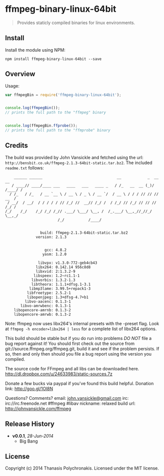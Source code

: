 # ffmpeg-binary-linux-64bit

> Provides staticly compiled binaries for linux environments.

## Install

Install the module using NPM:

```
npm install ffmpeg-binary-linux-64bit --save
```

## Overview

Usage:

```js
var ffmpegBin = require('ffmpeg-binary-linux-64bit');


console.log(ffmpegBin());
// prints the full path to the "ffmpeg" binary


console.log(ffmpegBin.ffprobe());
// prints the full path to the "ffmprobe" binary
```

## Credits

The build was provided by John Vansickle and fetched using the url: `http://bensbit.co.uk/ffmpeg-2.1.3-64bit-static.tar.bz2`. The included `readme.txt` follows:

```
    ______ ______                                  __            _  __     __
   / ____// ____/____ ___   ____   ___   ____ _   / /_   __  __ (_)/ /____/ /
  / /_   / /_   / __ `__ \ / __ \ / _ \ / __ `/  / __ \ / / / // // // __  / 
 / __/  / __/  / / / / / // /_/ //  __// /_/ /  / /_/ // /_/ // // // /_/ /  
/_/    /_/    /_/ /_/ /_// .___/ \___/ \__, /  /_.___/ \__,_//_//_/ \__,_/   
                        /_/           /____/                                 


                build: ffmpeg-2.1.3-64bit-static.tar.bz2
              version: 2.1.3

 
                  gcc: 4.8.2
                 yasm: 1.2.0

               libvpx: v1.3.0-772-geb4cb43
              libx264: 0.142.14 956c8d8
              libxvid: 2:1.3.2-9
             libspeex: 1.2~rc1.1-1
            libvorbis: 1.3.2-1.3
            libtheora: 1.1.1+dfsg.1-3.1
           libmp3lame: 3.99.5+repack1-3 
          libfreetype: 2.5.2-1
          libopenjpeg: 1.3+dfsg-4.7+b1
         libvo-aacenc: 0.1.3-1
       libvo-amrwbenc: 0.1.3-1
    libopencore-amrnb: 0.1.3-2
    libopencore-amrwb: 0.1.3-2
```

Note: ffmpeg now uses libx264's internal presets with the -preset flag.
Look at `ffmpeg -h encoder=libx264 | less` for a complete list of libx264 options.

This build should be stable but if you do run into problems *DO NOT* file a bug report against it! You should first check out the source from git://source.ffmpeg.org/ffmpeg.git, build it and see if the problem persists. If so, then and only then should you file a bug report using the version you compiled.

The source code for FFmpeg and all libs can be downloaded here.
http://dl.dropbox.com/u/24633983/static-sources.7z

Donate a few bucks via paypal if you've found this build helpful. 
Donation link: http://goo.gl/1Ol8N

Questions? Comments?
email: john.vansickle@gmail.com
irc: irc://irc.freenode.net #ffmpeg #libav nickname: relaxed
build url:  http://johnvansickle.com/ffmpeg


## Release History

- **v0.0.1**, *28-Jun-2014*
    - Big Bang

## License

Copyright (c) 2014 Thanasis Polychronakis. Licensed under the MIT license.
